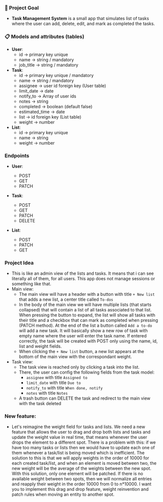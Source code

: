 ### 🔄 Project Goal
- **Task Management System** is a small app that simulates list of tasks where the user can add, delete, edit, and mark as completed the tasks. 

### 📋 Models and attributes (tables)
- **User**:
  - id -> primary key unique
  - name -> string / mandatory
  - job_title -> string / mandatory
- **Task**:
  - id -> primary key unique / mandatory
  - name -> string / mandatory
  - assignee -> user id foreign key (User table)
  - limit_date -> date
  - notify_to -> Array of user ids
  - notes -> string
  - completed -> boolean (default false)
  - estimated_time -> date
  - list -> id foreign key (List table)
  - weight -> number
- **List**:
  - id -> primary key unique
  - name -> string
  - weight -> number

### Endpoints
- **User**:
  - POST
  - GET
  - PATCH

- **Task**:
  - POST
  - GET
  - PATCH
  - DELETE

- **List**:
  - POST
  - PATCH
  - GET

### Project Idea
- This is like an admin view of the lists and tasks. It means that i can see literally all of them, for all users. This app does not manage sessions or something like that.
- Main view:
  - The main view will have a header with a button with title `+ New list` that adds a new list, a center title called `To-dos`
  - In the body of the main view we will have multiple lists (that starts collapsed) that will contain a list of all tasks associated to that list. When pressing the button to expand, the list will show all tasks with their title and a checkbox that can mark as completed when pressing (PATCH method). At the end of the list a button called `Add a to-do` will add a new task. It will basically show a new row of task with empty name where the user will enter the task name. If entered correctly, the task will be created with POST only using the name, id, list and weight fields.
  - When clicking the `+ New list` button, a new list appears at the bottom of the main view with the correspondant weight.
- Task view:
  - The task view is reached only by clicking a task into the list.
  - There, the user can config the following fields from the task model:
    - `assignee` with title `Assigned to`
    - `limit_date` with title `Due to`
    - `notify_to` with title `When done, notify`
    - `notes` with title `Notes`
  - A trash button can DELETE the task and redirect to the main view with the task deleted

### New feature:
- Let's reimagine the weight field for tasks and lists. We need a new feature that allows the user to drag and drop both lists and tasks and update the weight value in real time, that means whenever the user drops the element to a different spot. There is a problem with this: if we have too many tasks or lists then we would have to update each one of them whenever a task/list is being moved which is inefficient. The solution to this is that we will apply weights in the order of 10000 for each created task/list, and when an element is moved between two, the new weight will be the average of the weights between the new spot. With this solution, only one element will be patched. If there is no available weight between two spots, then we will normalize all entries and reapply their weight in the order 10000 from 0 to n*10000. I want you to implement this drag and drop feature, weight reinvention and patch rules when moving an entity to another spot.
